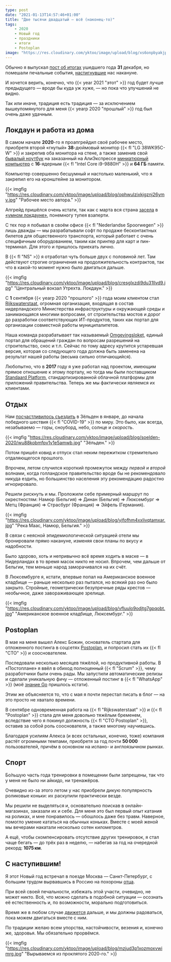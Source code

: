```yaml
---
type: post
date: "2021-01-13T14:57:46+01:00"
title: "Две тысячи двадцатый — всё (наконец-то)"
tags:
    - 2020
    - Новый год
    - праздники
    - итоги
    - Postoplan
image: "https://res.cloudinary.com/yktoo/image/upload/blog/xs6onpbyakjpszks82bx.png"
---
```


Обычно я выпускал [пост об итогах](/tags/итоги) ушедшего года **31** декабря, но помешали печальные события, [настигнувшие](0764) нас накануне.

И хочется верить, конечно, что {{< year 2021 "этот" >}} год будет лучше предыдущего — вроде бы куда уж хуже, — но пока что улучшений не видно.

Так или иначе, традиция есть традиция — за исключением вышеупомянутого для меня {{< yearp 2020 "прошлый" >}} год был очень даже удачным.

<!--more-->

## Локдаун и работа из дома

В самом начале **2020**-го я проапгрейдил своё рабочее место, приобретя второй «гнутый» **38**-дюймовый монитор {{< fl "LG 38WK95C-W" >}} и закрепив оба монитора на стене, а также заменив свой [бывалый ноутбук](0571) на заказанный на АлиЭкспрессе [миниатюрный компьютер](https://yktoo.me/ali-41EK4s) с **16**-ядерным {{< fl "Intel Core i9-9880H" >}} и **64 ГБ** памяти.

Компьютер совершенно бесшумный и настолько маленький, что я закрепил его на кронштейне за монитором.

{{< imgfig "https://res.cloudinary.com/yktoo/image/upload/blog/ophwulzixkjgznj26ymv.jpg" "Рабочее место автора." >}}

Апгрейд пришёлся очень кстати, так как с марта вся страна [засела](0677) в [«умном локдауне»](0736), понемногу тупея взаперти.

С тех пор я побывал в своём офисе {{< fl "Nederlandse Spoorwegen" >}} лишь дважды — мы разрабатывали софт по продаже бесконтактных билетов для общественного транспорта, который работает с очень специфичным оборудованием, таким как принтер для карт и пин-терминал. Для этого и пришлось приехать лично.

В {{< fl "NS" >}} я отработал чуть больше двух с половиной лет. Там действуют строгие ограничения на продолжительность контрактов, так что в какой-то момент нужно было двигаться дальше.

{{< imgfig "https://res.cloudinary.com/yktoo/image/upload/blog/cresglxzdi9du31llvd9.jpg" "Центральный вокзал Утрехта. Локдаун." >}}

С **1** сентября {{< yearp 2020 "прошлого" >}} года моим клиентом стал [Rijkswaterstaat](https://www.rijkswaterstaat.nl/), огромная организация, входящая в состав нидерландского Министерства инфраструктуры и окружающей среды и занимающаяся многими вопросами, от строительства мостов и дорог до разработки соответствующих ИТ-продуктов, таких как портал для организации совместной работы муниципалитетов.

Наша команда разрабатывает так называемый [Omgevingsloket](https://omgevingsloket.nl/), единый портал для обращений граждан по вопросам разрешений на строительство, снос и т.п. Сейчас по тому адресу крутится устаревшая версия, которая со следующего года должна быть заменена на результат нашей работы (весьма сильно отличающийся).

Любопытно, что в **2017** году я уже работал над проектом, имеющим прямое отношение к этому порталу, но тогда мы были поставщиком [Standaard Platform](https://www.logius.nl/diensten/standaard-platform), стандартизированной облачной платформы для приложений правительства. Теперь же мы фактически являемся их клиентами.

## Отдых

Нам [посчастливилось съездить](0550) в Зёльден в январе, до начала победного шествия {{< fl "COVID-19" >}} по миру. Это было, как всегда, незабываемо — горы, сноуборд, небо, солнце и *скорость*.

{{< imgfig "https://res.cloudinary.com/yktoo/image/upload/blog/soelden-2020/wu88kobmfpv1v1e5amwb.jpg" "Зёльден." >}}

Потом пришёл ковид и отпуск стал неким пережитком стремительно отдаляющегося прошлого.

Впрочем, летом случился короткий промежуток между *первой* и *второй* волнами, когда голландское правительство вроде бы не рекомендовало никуда ездить, но большинство населения эту рекомендацию радостно игнорировало.

Решили рискнуть и мы. Проложили себе примерный маршрут по окрестностям: Намюр (Бельгия) ⇒ Динан (Бельгия) ⇒ Люксембург ⇒ Метц (Франция) ⇒ Страсбург (Франция) ⇒ Эйфель (Германия).

{{< imgfig "https://res.cloudinary.com/yktoo/image/upload/blog/yjfofhm4xxlivqtamxar.jpg" "Река Маас, Намюр, Бельгия." >}}

В связи с неясной эпидемиологической ситуацией отели мы бронировали прямо накануне, изменяя свои планы по вкусу и надобности.

Было здорово, хоть и непривычно всё время ходить в маске — в Нидерландах в то время масок никто не носил. Впрочем, чем дальше от Бельгии, тем меньше народ заморачивался на их счёт.

В Люксембурге я, кстати, впервые попал на Американское военное кладбище — раньше несколько раз пытался, но всякий раз оно было закрыто. Стройные, геометрически безупречные ряды крестов — необычное, даже завораживающее зрелище.

{{< imgfig "https://res.cloudinary.com/yktoo/image/upload/blog/vfluulo9odjtg7gpqobt.jpg" "Американское военное кладбище, Люксембург." >}}

## Postoplan

В мае на меня вышел Алекс Божин, основатель стартапа для отложенного постинга в соцсетях [Postoplan](https://postoplan.app/), и попросил стать их {{< fl "CTO" >}} и сооснователем.

Последовали несколько месяцев тяжёлой, но продуктивной работы. В «Постоплане» я ввёл в обиход полноценный {{< fl "Scrum" >}}, чему разработчики были очень рады. Мы запустили автоматические релизы и сделали уникальную фичу — отложенный постинг в {{< fl "WhatsApp" >}} (моё [знание Go](0748) пришлось кстати).

Этим же объясняется то, что с мая я почти перестал писать в блог — на это просто не хватало времени.

В сентябре одновременная работа на {{< fl "Rijkswaterstaat" >}} и {{< fl "Postoplan" >}} стала для меня довольно тяжёлым бременем, вследствие чего я покинул должность {{< fl "CTO Postoplan" >}}, оставив за собой роль сооснователя, а также многому научившись.

Благодаря усилиям Алекса (и всех остальных, конечно, тоже) компания растёт огромными темпами, приобретя за год почти **50 000** пользователей, причём в основном на испано- и англоязычном рынках.

## Спорт

Бо́льшую часть года тренировки в помещении были запрещены, так что у меня не было ни айкидо, ни тренажёров.

Очевидно из-за этого летом у нас приобрели дикую популярность роликовые коньки: их раскупили практически везде.

Мы решили не выделяться и, основательно поискав в онлайн-магазинах, заказали их и себе. Для меня это был первый опыт катания на роликах, и мне понравилось — обошлось даже без травм. Наверное, помогло умение кататься на обычных коньках. Вместе с моей женой мы вечерами накатали несколько сотен километров.

А ещё, чтобы скомпенсировать отсутствие других тренировок, я стал чаще бегать — до трёх раз в неделю, — набегав за год на очередной рекорд: **1075 км**.

## С наступившим!

Я этот Новый год встречал в поезде Москва — Санкт-Петербург, с большим трудом вырвавшись в Россию на похороны [отца](0764).

При всей своей печальности, избежать этой участи, очевидно, не может никто. Всё, что можно сделать в подобной ситуации — осознать её естественность и, по возможности, морально подготовиться.

Время же в любом случае [движется](/radiolaria/tracks/004) дальше, и мы должны радоваться, пока можем двигаться вместе с ним.

По традиции желаю всем упорства, настойчивости, везения и, конечно же, здоровья. Мы обязательно прорвёмся.

{{< imgfig "https://res.cloudinary.com/yktoo/image/upload/blog/mzjud3p1xozmoxvwimrg.jpg" "Вырываемся из проклятого 2020-го." >}}
